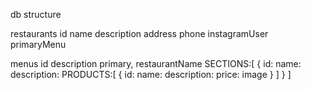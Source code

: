 db structure

restaurants
  id
  name
  description
  address
  phone
  instagramUser
  primaryMenu


menus
  id
  description
  primary,
  restaurantName
  SECTIONS:[
    {
      id:
      name:
      description:
      PRODUCTS:[
        {
          id:
          name:
          description:
          price:
          image
        }
      ]
    }
  ]



